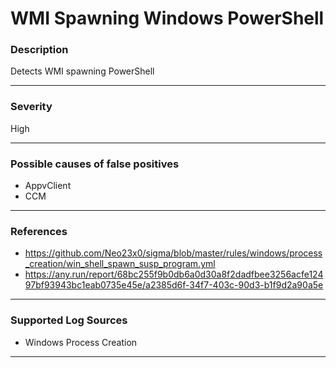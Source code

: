 # WMI Spawning Windows PowerShell
### Description

Detects WMI spawning PowerShell

-------------------
### Severity

High

-------------------
<!---
### Detailed Information

- Why is this alert triggered?
- What are the typical causes that generate this alert? (e.g. port scans, unusual file access activity, etc...)
- Which corroborating information should be looked up?
- Any supporting queries to get more information?
- Any supporting visualizations to get more information?

-------------------
--->
### Possible causes of false positives

- AppvClient
- CCM

-------------------
### References

- https://github.com/Neo23x0/sigma/blob/master/rules/windows/process_creation/win_shell_spawn_susp_program.yml
- https://any.run/report/68bc255f9b0db6a0d30a8f2dadfbee3256acfe12497bf93943bc1eab0735e45e/a2385d6f-34f7-403c-90d3-b1f9d2a90a5e

-------------------
### Supported Log Sources

- Windows Process Creation

-------------------
